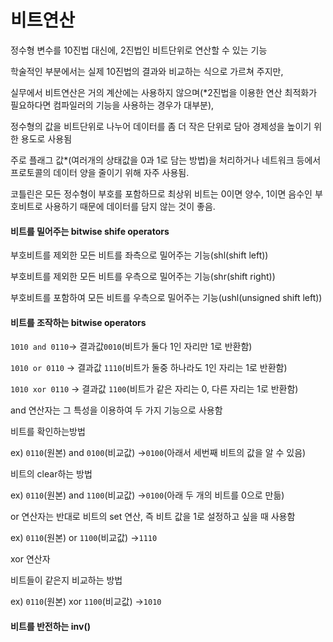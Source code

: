 # 비트연산

정수형 변수를 10진법 대신에, 2진법인 비트단위로 연산할 수 있는 기능

학술적인 부분에서는 실제 10진법의 결과와 비교하는 식으로 가르쳐 주지만, 

실무에서 비트연산은 거의 계산에는 사용하지 않으며(*2진법을 이용한 연산 최적화가 필요하다면 컴파일러의 기능을 사용하는 경우가 대부분), 

정수형의 값을 비트단위로 나누어 데이터를 좀 더 작은 단위로 담아 경제성을 높이기 위한 용도로 사용됨

주로 플래그 값*(여러개의 상태값을 0과 1로 담는 방법)을 처리하거나 네트워크 등에서 프로토콜의 데이터 양을 줄이기 위해 자주 사용됨.

코틀린은 모든 정수형이 부호를 포함하므로 최상위 비트는 0이면 양수, 1이면 음수인 부호비트로 사용하기 때문에 데이터를 담지 않는 것이 좋음.



#### 비트를 밀어주는 bitwise shife operators

부호비트를 제외한 모든 비트를 좌측으로 밀어주는 기능(shl(shift left))

부호비트를 제외한 모든 비트를 우측으로 밀어주는 기능(shr(shift right))

부호비트를 포함하여 모든 비트를 우측으로 밀어주는 기능(ushl(unsigned shift left))



#### 비트를 조작하는 bitwise operators

`1010 and 0110`-> 결과값`0010`(비트가 둘다 1인 자리만 1로 반환함)

`1010 or 0110` -> 결과값 `1110`(비트가 둘중 하나라도 1인 자리는 1로 반환함)

`1010 xor 0110` -> 결과값 `1100`(비트가 같은 자리는 0, 다른 자리는 1로 반환함)



and 연산자는 그 특성을 이용하여 두 가지 기능으로 사용함

 비트를 확인하는방법

ex) `0110`(원본) and `0100`(비교값) ->`0100`(아래서 세번째 비트의 값을 알 수 있음)

비트의 clear하는 방법

ex) `0110`(원본) and `1100`(비교값) ->`0100`(아래 두 개의 비트를 0으로 만듦)



or 연산자는 반대로 비트의 set 연산, 즉 비트 값을 1로 설정하고 싶을 때 사용함

ex) `0110`(원본) or `1100`(비교값) ->`1110`



xor 연산자

비트들이 같은지 비교하는 방법

ex) `0110`(원본) xor `1100`(비교값) ->`1010`



#### 비트를 반전하는 inv()